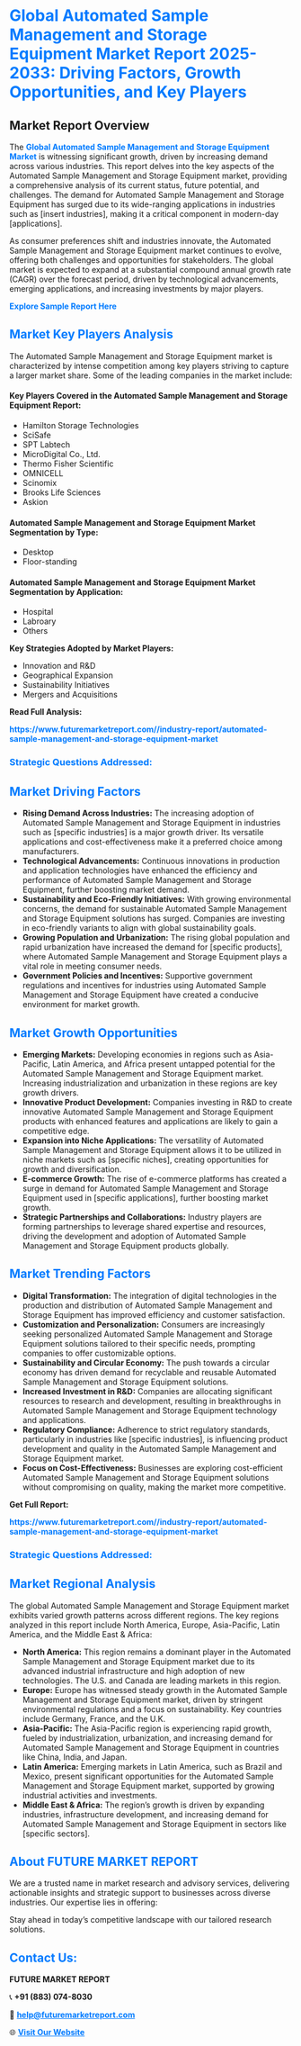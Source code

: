 <h1 style="color: #007BFF;">Global Automated Sample Management and Storage Equipment Market Report 2025-2033: Driving Factors, Growth Opportunities, and Key Players</h1>

<section id="overview">
<h2>Market Report Overview</h2>
<p>The <a href="https://www.futuremarketreport.com//industry-report/automated-sample-management-and-storage-equipment-market" style="color: #007BFF; text-decoration: none;"><strong>Global Automated Sample Management and Storage Equipment Market</strong></a> is witnessing significant growth, driven by increasing demand across various industries. This report delves into the key aspects of the Automated Sample Management and Storage Equipment market, providing a comprehensive analysis of its current status, future potential, and challenges. The demand for Automated Sample Management and Storage Equipment has surged due to its wide-ranging applications in industries such as [insert industries], making it a critical component in modern-day [applications].</p>
<p>As consumer preferences shift and industries innovate, the Automated Sample Management and Storage Equipment market continues to evolve, offering both challenges and opportunities for stakeholders. The global market is expected to expand at a substantial compound annual growth rate (CAGR) over the forecast period, driven by technological advancements, emerging applications, and increasing investments by major players.</p>
</section>

<section id="overview">
<p><a href="https://www.futuremarketreport.com//request-sample/reportId=79370" style="color: #007BFF; text-decoration: none;"><strong>Explore Sample Report Here</strong></a></p>
</section>

<section id="key-players">
<h2 style="color: #007BFF;">Market Key Players Analysis</h2>
<p>The Automated Sample Management and Storage Equipment market is characterized by intense competition among key players striving to capture a larger market share. Some of the leading companies in the market include:</p>
<h4>Key Players Covered in the Automated Sample Management and Storage Equipment Report:</h4>
<ul><li>Hamilton Storage Technologies</li><li>SciSafe</li><li>SPT Labtech</li><li>MicroDigital Co., Ltd.</li><li>Thermo Fisher Scientific</li><li>OMNICELL</li><li>Scinomix</li><li>Brooks Life Sciences</li><li>Askion</li></ul>
<h4>Automated Sample Management and Storage Equipment Market Segmentation by Type:</h4>
<ul><li>Desktop</li><li>Floor-standing</li></ul>

<h4>Automated Sample Management and Storage Equipment Market Segmentation by Application:</h4>
<ul><li>Hospital</li><li>Labroary</li><li>Others</li></ul>
<p><strong>Key Strategies Adopted by Market Players:</strong></p>
<ul>
<li>Innovation and R&D</li>
<li>Geographical Expansion</li>
<li>Sustainability Initiatives</li>
<li>Mergers and Acquisitions</li>
</ul>
</section>

<section>
<p><strong>Read Full Analysis: </strong></p><a href="https://www.futuremarketreport.com//industry-report/automated-sample-management-and-storage-equipment-market" style="color: #007BFF; text-decoration: none;"><strong>https://www.futuremarketreport.com//industry-report/automated-sample-management-and-storage-equipment-market</strong></a>
<h3 style="color: #007BFF;">Strategic Questions Addressed:</h3>
</section>

<section id="driving-factors">
<h2 style="color: #007BFF;">Market Driving Factors</h2>
<ul>
<li><strong>Rising Demand Across Industries:</strong> The increasing adoption of Automated Sample Management and Storage Equipment in industries such as [specific industries] is a major growth driver. Its versatile applications and cost-effectiveness make it a preferred choice among manufacturers.</li>
<li><strong>Technological Advancements:</strong> Continuous innovations in production and application technologies have enhanced the efficiency and performance of Automated Sample Management and Storage Equipment, further boosting market demand.</li>
<li><strong>Sustainability and Eco-Friendly Initiatives:</strong> With growing environmental concerns, the demand for sustainable Automated Sample Management and Storage Equipment solutions has surged. Companies are investing in eco-friendly variants to align with global sustainability goals.</li>
<li><strong>Growing Population and Urbanization:</strong> The rising global population and rapid urbanization have increased the demand for [specific products], where Automated Sample Management and Storage Equipment plays a vital role in meeting consumer needs.</li>
<li><strong>Government Policies and Incentives:</strong> Supportive government regulations and incentives for industries using Automated Sample Management and Storage Equipment have created a conducive environment for market growth.</li>
</ul>
</section>

<section id="growth-opportunities">
<h2 style="color: #007BFF;">Market Growth Opportunities</h2>
<ul>
<li><strong>Emerging Markets:</strong> Developing economies in regions such as Asia-Pacific, Latin America, and Africa present untapped potential for the Automated Sample Management and Storage Equipment market. Increasing industrialization and urbanization in these regions are key growth drivers.</li>
<li><strong>Innovative Product Development:</strong> Companies investing in R&D to create innovative Automated Sample Management and Storage Equipment products with enhanced features and applications are likely to gain a competitive edge.</li>
<li><strong>Expansion into Niche Applications:</strong> The versatility of Automated Sample Management and Storage Equipment allows it to be utilized in niche markets such as [specific niches], creating opportunities for growth and diversification.</li>
<li><strong>E-commerce Growth:</strong> The rise of e-commerce platforms has created a surge in demand for Automated Sample Management and Storage Equipment used in [specific applications], further boosting market growth.</li>
<li><strong>Strategic Partnerships and Collaborations:</strong> Industry players are forming partnerships to leverage shared expertise and resources, driving the development and adoption of Automated Sample Management and Storage Equipment products globally.</li>
</ul>
</section>

<section id="trending-factors">
<h2 style="color: #007BFF;">Market Trending Factors</h2>
<ul>
<li><strong>Digital Transformation:</strong> The integration of digital technologies in the production and distribution of Automated Sample Management and Storage Equipment has improved efficiency and customer satisfaction.</li>
<li><strong>Customization and Personalization:</strong> Consumers are increasingly seeking personalized Automated Sample Management and Storage Equipment solutions tailored to their specific needs, prompting companies to offer customizable options.</li>
<li><strong>Sustainability and Circular Economy:</strong> The push towards a circular economy has driven demand for recyclable and reusable Automated Sample Management and Storage Equipment solutions.</li>
<li><strong>Increased Investment in R&D:</strong> Companies are allocating significant resources to research and development, resulting in breakthroughs in Automated Sample Management and Storage Equipment technology and applications.</li>
<li><strong>Regulatory Compliance:</strong> Adherence to strict regulatory standards, particularly in industries like [specific industries], is influencing product development and quality in the Automated Sample Management and Storage Equipment market.</li>
<li><strong>Focus on Cost-Effectiveness:</strong> Businesses are exploring cost-efficient Automated Sample Management and Storage Equipment solutions without compromising on quality, making the market more competitive.</li>
</ul>
</section>

<section>
<p><strong>Get Full Report: </strong></p><a href="https://www.futuremarketreport.com//industry-report/automated-sample-management-and-storage-equipment-market" style="color: #007BFF; text-decoration: none;"><strong>https://www.futuremarketreport.com//industry-report/automated-sample-management-and-storage-equipment-market</strong></a>
<h3 style="color: #007BFF;">Strategic Questions Addressed:</h3>
</section>


<section id="regional-analysis">
<h2 style="color: #007BFF;">Market Regional Analysis</h2>
<p>The global Automated Sample Management and Storage Equipment market exhibits varied growth patterns across different regions. The key regions analyzed in this report include North America, Europe, Asia-Pacific, Latin America, and the Middle East & Africa:</p>
<ul>
<li><strong>North America:</strong> This region remains a dominant player in the Automated Sample Management and Storage Equipment market due to its advanced industrial infrastructure and high adoption of new technologies. The U.S. and Canada are leading markets in this region.</li>
<li><strong>Europe:</strong> Europe has witnessed steady growth in the Automated Sample Management and Storage Equipment market, driven by stringent environmental regulations and a focus on sustainability. Key countries include Germany, France, and the U.K.</li>
<li><strong>Asia-Pacific:</strong> The Asia-Pacific region is experiencing rapid growth, fueled by industrialization, urbanization, and increasing demand for Automated Sample Management and Storage Equipment in countries like China, India, and Japan.</li>
<li><strong>Latin America:</strong> Emerging markets in Latin America, such as Brazil and Mexico, present significant opportunities for the Automated Sample Management and Storage Equipment market, supported by growing industrial activities and investments.</li>
<li><strong>Middle East & Africa:</strong> The region’s growth is driven by expanding industries, infrastructure development, and increasing demand for Automated Sample Management and Storage Equipment in sectors like [specific sectors].</li>
</ul>
</section>

<footer>
<h2 style="color: #007BFF;">About FUTURE MARKET REPORT</h2>
<p>We are a trusted name in market research and advisory services, delivering actionable insights and strategic support to businesses across diverse industries. Our expertise lies in offering:</p>

<p>Stay ahead in today’s competitive landscape with our tailored research solutions.</p>

<h2 style="color: #007BFF;">Contact Us:</h2>
<p><strong>FUTURE MARKET REPORT</strong></p>
<p>📞 <strong>+91 (883) 074-8030</strong></p>
<p>📧 <strong><a href="mailto:help@futuremarketreport.com" style="color: #007BFF;">help@futuremarketreport.com</a></strong></p>
<p>🌐 <strong><a href="https://www.futuremarketreport.com/" style="color: #007BFF;">Visit Our Website</a></strong></p>
</footer>